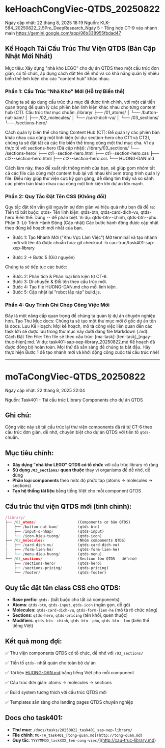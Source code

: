 # keHoachCongViec-QTDS_20250822
Ngày cập nhật: 22 tháng 8, 2025 18:19
Nguồn: KLK-584_20250822_2.5Pro_DeepResearch_Ngày 5 - Tổng hợp CT-9 vào nhánh main
https://gemini.google.com/app/96b338955fbdad47

## Kế Hoạch Tái Cấu Trúc Thư Viện QTDS (Bản Cập Nhật Mới Nhất)

Mục tiêu: Xây dựng "nhà kho LEGO" cho dự án QTDS theo một cấu trúc đơn giản, có tổ chức, áp dụng cách đặt tên dễ nhớ và có khả năng quản lý nhiều biến thể linh kiện cho các "content hub" khác nhau.

### Phần 1: Cấu Trúc "Nhà Kho" Mới (Hỗ trợ Biến thể)
Chúng ta sẽ áp dụng cấu trúc thư mục đã được tinh chỉnh, với một cải tiến quan trọng để quản lý các phiên bản linh kiện khác nhau cho từng content hub (CT).
Cấu trúc thư mục chuẩn:
/library/
├── /01_atoms/
│   └── /button-nut-bam/
│
├── /02_molecules/
│   └── /card-dich-vu/
│
└── /03_sections/
    └── /sections-hero/

Cách quản lý biến thể cho từng Content Hub (CT):
Để quản lý các phiên bản khác nhau của cùng một linh kiện (ví dụ: section-hero cho CT1 và CT2), chúng ta sẽ đặt tất cả các file biến thể trong cùng một thư mục cha.
Ví dụ thực tế với sections-hero (Đã cập nhật):
/library/03_sections/
└── /sections-hero/
    ├── ct1--section-hero.html
    ├── ct1--section-hero.css
    ├── ct2--section-hero.html
    ├── ct2--section-hero.css
    └── HUONG-DAN.md

Cách làm này, theo đề xuất rất thông minh của bạn, sẽ giúp gom nhóm tất cả các file của cùng một content hub lại với nhau khi xem trong trình quản lý file. Điều này giúp thư viện cực kỳ gọn gàng, dễ dàng tìm thấy và so sánh các phiên bản khác nhau của cùng một linh kiện khi dự án lớn mạnh.

### Phần 2: Quy Tắc Đặt Tên CSS (Không đổi)

Quy tắc đặt tên vẫn giữ nguyên sự đơn giản và hiệu quả như bạn đã đề ra:
Tiền tố bắt buộc: qtds-
Tên linh kiện: qtds-btn, qtds-card-dich-vu, qtds-hero
Biến thể: Dùng -- để phân biệt. Ví dụ: qtds-btn--chinh, qtds-btn--phu.
Phần 3: Lộ Trình Hành Động (Cập nhật)
Các bước hành động được cập nhật theo đúng kế hoạch mới nhất của bạn.

- Bước 1: Tạo Nhánh Mới ("Khu Vực Làm Việc")
Mở terminal và tạo nhánh mới với tên đã được chuẩn hóa:
git checkout -b cau-truc/task401-sap-xep-library

- Bước 2 -> Bước 5 (Giữ nguyên)

Chúng ta sẽ tiếp tục các bước:

- Bước 2: Phân tích & Phân loại linh kiện từ CT-9.
- Bước 3: Di chuyển & Đổi tên theo cấu trúc mới.
- Bước 4: Tạo file HUONG-DAN.md cho mỗi linh kiện.
- Bước 5: Cập nhật lại "robot lắp ráp" build.js.

### Phần 4: Quy Trình Ghi Chép Công Việc Mới
Đây là một nâng cấp quan trọng để chúng ta quản lý dự án chuyên nghiệp hơn.
Tạo Thư Mục docs: Chúng ta sẽ tạo một thư mục mới ở gốc dự án tên là docs.
Lưu Kế Hoạch: Mọi kế hoạch, mô tả công việc liên quan đến các task lớn sẽ được lưu trong thư mục này dưới dạng file Markdown (.md).
Cách Đặt Tên File: Tên file sẽ theo cấu trúc: [ma-task]-[ten-task]_[ngay-thuc-hien].md.
Ví dụ: task401-sap-xep-library_20250822.md
Kế hoạch đã được đồng bộ hoàn toàn. Mọi thứ đã sẵn sàng để chúng ta bắt đầu. Hãy thực hiện Bước 1 để tạo nhánh mới và khởi động công cuộc tái cấu trúc nhé!

-----
# moTaCongViec-QTDS_20250822

Ngày cập nhật: 22 tháng 8, 2025 22:04 

Nguồn: Task401 - Tái cấu trúc Library Components cho dự án QTDS

## Ghi chú:

Công việc này sẽ tái cấu trúc lại thư viện components đã rã từ CT-6 theo cấu trúc đơn giản, dễ nhớ, chuyên biệt cho dự án QTDS với tiền tố `qtds-` chuẩn.

## Mục tiêu chính:

- **Xây dựng "nhà kho LEGO" QTDS có tổ chức** với cấu trúc library rõ ràng
- **Sử dụng `/03_sections/` quen thuộc** thay vì organisms để dễ nhớ, dễ dùng
- **Phân loại components** theo mức độ phức tạp (atoms → molecules → sections)
- **Tạo hệ thống tài liệu** bằng tiếng Việt cho mỗi component QTDS

## Cấu trúc thư viện QTDS mới (tinh chỉnh):

```jsx
/library/
├── /01_atoms/                   (Components cơ bản QTDS)
│   ├── /button-nut-bam/         (qtds-btn)
│   ├── /input-o-nhap/           (qtds-input)
│   └── /icon-bieu-tuong/        (qtds-icon)
├── /02_molecules/               (Nhóm components QTDS)
│   ├── /card-dich-vu/           (qtds-card-dich-vu)
│   ├── /form-lien-he/           (qtds-form-lien-he)
│   └── /menu-dieu-huong/        (qtds-menu)
└── /03_sections/                (Section lớn QTDS - dễ nhớ)
    ├── /sections-hero/          (qtds-hero)
    ├── /sections-pricing/       (qtds-pricing)
    └── /footer/                 (qtds-footer)
```

## Quy tắc đặt tên class CSS cho QTDS:

- **Base prefix**: `qtds-` (bắt buộc cho tất cả components)
- **Atoms**: `qtds-btn`, `qtds-input`, `qtds-icon` (ngắn gọn, dễ gõ)
- **Molecules**: `qtds-card-dich-vu`, `qtds-form-lien-he` (mô tả rõ chức năng)
- **Sections**: `qtds-hero`, `qtds-pricing` (tên khối, quen thuộc)
- **Modifiers**: `qtds-btn--chinh`, `qtds-btn--phu`, `qtds-btn--lon` (biến thể tiếng Việt)

## Kết quả mong đợi:

✅ Thư viện components QTDS có tổ chức, dễ nhớ với `/03_sections/`

✅ Tiền tố `qtds-` nhất quán cho toàn bộ dự án

✅ Tài liệu [HUONG-DAN.md](http://HUONG-DAN.md) bằng tiếng Việt cho mỗi component

✅ Cấu trúc đơn giản: atoms → molecules → sections

✅ Build system tương thích với cấu trúc QTDS mới

✅ Templates sẵn sàng cho landing pages QTDS chuyên nghiệp

## **Docs cho task401:**

- **Thư mục**: `/docs/tasks/20250822_task401_sap-xep-library/`
- **File chính**: `MO-TA_task401_[tong-quan.md](http://tong-quan.md)`
- **Quy tắc**: `YYYYMMDD_taskXXX_ten-cong-viec/`](http://cau-truc-library.md)